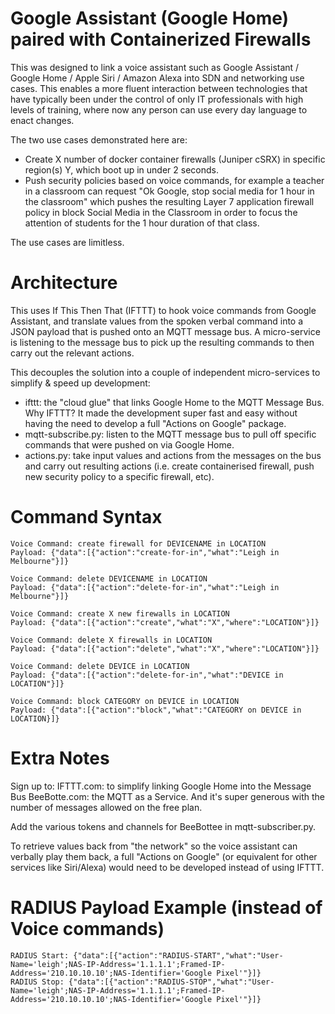 # Google Assistant (Google Home) paired with Containerized Firewalls

This was designed to link a voice assistant such as Google Assistant / Google Home / Apple Siri / Amazon Alexa into SDN and networking use cases. This enables a more fluent interaction between technologies that have typically been under the control of only IT professionals  with high levels of training, where now any person can use every day language to enact changes.

The two use cases demonstrated here are:
- Create X number of docker container firewalls (Juniper cSRX) in specific region(s) Y, which boot up in under 2 seconds.
- Push security policies based on voice commands, for example a teacher in a classroom can request "Ok Google, stop social media for 1 hour in the classroom" which pushes the resulting Layer 7 application firewall policy in block Social Media in the Classroom in order to focus the attention of students for the 1 hour duration of that class. 

The use cases are limitless. 

# Architecture 

This uses If This Then That (IFTTT) to hook voice commands from Google Assistant, and translate values from the spoken verbal command into a JSON payload that is pushed onto an MQTT message bus. A micro-service is listening to the message bus to pick up the resulting commands to then carry out the relevant actions. 

This decouples the solution into a couple of independent micro-services to simplify & speed up development:
- ifttt: the "cloud glue" that links Google Home to the MQTT Message Bus. Why IFTTT? It made the development super fast and easy without having the need to develop a full "Actions on Google" package. 
- mqtt-subscribe.py: listen to the MQTT message bus to pull off specific commands that were pushed on via Google Home.
- actions.py: take input values and actions from the messages on the bus and carry out resulting actions (i.e. create containerised firewall, push new security policy to a specific firewall, etc). 

# Command Syntax

	Voice Command: create firewall for DEVICENAME in LOCATION
	Payload: {"data":[{"action":"create-for-in","what":"Leigh in Melbourne"}]}

	Voice Command: delete DEVICENAME in LOCATION
	Payload: {"data":[{"action":"delete-for-in","what":"Leigh in Melbourne"}]}

	Voice Command: create X new firewalls in LOCATION
	Payload: {"data":[{"action":"create","what":"X","where":"LOCATION"}]}

	Voice Command: delete X firewalls in LOCATION
	Payload: {"data":[{"action":"delete","what":"X","where":"LOCATION"}]} 

	Voice Command: delete DEVICE in LOCATION
	Payload: {"data":[{"action":"delete-for-in","what":"DEVICE in LOCATION"}]}

	Voice Command: block CATEGORY on DEVICE in LOCATION
	Payload: {"data":[{"action":"block","what":"CATEGORY on DEVICE in LOCATION}]}


# Extra Notes

Sign up to:
  IFTTT.com: to simplify linking Google Home into the Message Bus
  BeeBotte.com: the MQTT as a Service. And it's super generous with the number of messages allowed on the free plan. 
  
Add the various tokens and channels for BeeBottee in mqtt-subscriber.py. 

To retrieve values back from "the network" so the voice assistant can verbally play them back, a full "Actions on Google" (or equivalent for other services like Siri/Alexa) would need to be developed instead of using IFTTT. 

# RADIUS Payload Example (instead of Voice commands)

	RADIUS Start: {"data":[{"action":"RADIUS-START","what":"User-Name='leigh';NAS-IP-Address='1.1.1.1';Framed-IP-Address='210.10.10.10';NAS-Identifier='Google Pixel'"}]} 
	RADIUS Stop: {"data":[{"action":"RADIUS-STOP","what":"User-Name='leigh';NAS-IP-Address='1.1.1.1';Framed-IP-Address='210.10.10.10';NAS-Identifier='Google Pixel'"}]}
